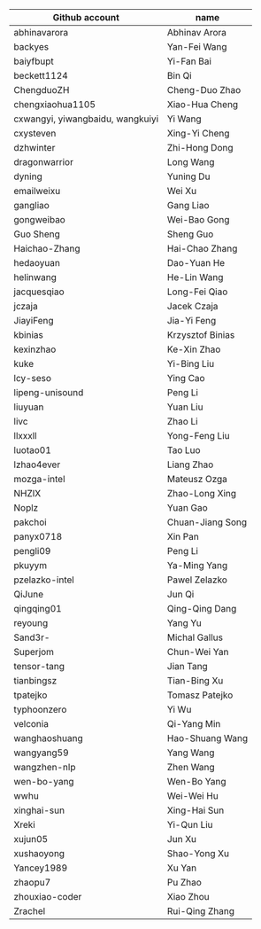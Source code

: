 | Github account | name |
|---|---|
| abhinavarora | Abhinav Arora |
| backyes | Yan-Fei Wang |
| baiyfbupt | Yi-Fan Bai |
| beckett1124 | Bin Qi |
| ChengduoZH | Cheng-Duo Zhao|
| chengxiaohua1105 | Xiao-Hua Cheng |
| cxwangyi, yiwangbaidu, wangkuiyi | Yi Wang |
| cxysteven | Xing-Yi Cheng |
| dzhwinter | Zhi-Hong Dong |
| dragonwarrior | Long Wang |
| dyning | Yuning Du |
| emailweixu | Wei Xu |
| gangliao | Gang Liao |
| gongweibao | Wei-Bao Gong |
| Guo Sheng | Sheng Guo |
| Haichao-Zhang | Hai-Chao Zhang |
| hedaoyuan | Dao-Yuan He |
| helinwang | He-Lin Wang |
| jacquesqiao | Long-Fei Qiao |
| jczaja | Jacek Czaja |
| JiayiFeng | Jia-Yi Feng |
| kbinias | Krzysztof Binias |
| kexinzhao | Ke-Xin Zhao |
| kuke | Yi-Bing Liu |
| lcy-seso | Ying Cao |
| lipeng-unisound | Peng Li |
| liuyuan | Yuan Liu |
| livc | Zhao Li |
| llxxxll | Yong-Feng Liu |
| luotao01 | Tao Luo |
| lzhao4ever | Liang Zhao |
| mozga-intel | Mateusz Ozga |
| NHZlX | Zhao-Long Xing |
| Noplz | Yuan Gao |
| pakchoi | Chuan-Jiang Song |
| panyx0718 | Xin Pan |
| pengli09 | Peng Li |
| pkuyym | Ya-Ming Yang |
| pzelazko-intel | Pawel Zelazko |
| QiJune | Jun Qi |
| qingqing01 | Qing-Qing Dang |
| reyoung | Yang Yu |
| Sand3r- | Michal Gallus |
| Superjom | Chun-Wei Yan |
| tensor-tang | Jian Tang |
| tianbingsz | Tian-Bing Xu |
| tpatejko | Tomasz Patejko |
| typhoonzero | Yi Wu |
| velconia | Qi-Yang Min |
| wanghaoshuang | Hao-Shuang Wang |
| wangyang59 | Yang Wang |
| wangzhen-nlp | Zhen Wang |
| wen-bo-yang | Wen-Bo Yang |
| wwhu | Wei-Wei Hu |
| xinghai-sun | Xing-Hai Sun |
| Xreki | Yi-Qun Liu |
| xujun05 | Jun Xu |
| xushaoyong | Shao-Yong Xu |
| Yancey1989 | Xu Yan |
| zhaopu7 | Pu Zhao |
| zhouxiao-coder | Xiao Zhou |
| Zrachel | Rui-Qing Zhang |
